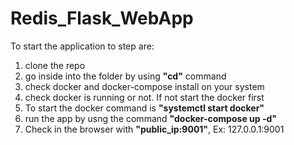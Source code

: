 # Redis_Flask_WebApp
To start the application to step are:
1) clone the repo
2) go inside into the folder by using **"cd"** command 
3) check docker and docker-compose install on your system
4) check docker is running or not. If not start the docker first 
5) To start the docker command is **"systemctl start docker"**
6) run the app by usng the command **"docker-compose up -d"**
7) Check in the browser with **"public_ip:9001"**, Ex: 127.0.0.1:9001

